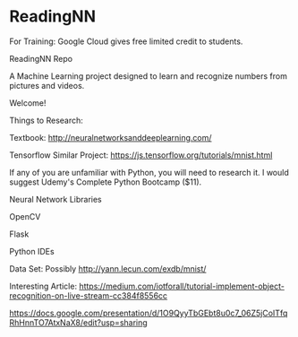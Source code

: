 # ReadingNN

For Training: Google Cloud gives free limited credit to students.

ReadingNN Repo

A Machine Learning project designed to learn and recognize numbers from pictures and videos.

Welcome!

Things to Research:

Textbook: http://neuralnetworksanddeeplearning.com/

Tensorflow Similar Project: https://js.tensorflow.org/tutorials/mnist.html

If any of you are unfamiliar with Python, you will need to research it. I would suggest Udemy's Complete Python Bootcamp ($11).

Neural Network Libraries

OpenCV

Flask

Python IDEs

Data Set: Possibly http://yann.lecun.com/exdb/mnist/

Interesting Article: https://medium.com/iotforall/tutorial-implement-object-recognition-on-live-stream-cc384f8556cc

https://docs.google.com/presentation/d/1O9QyyTbGEbt8u0c7_06Z5jCoITfqRhHnnTO7AtxNaX8/edit?usp=sharing
